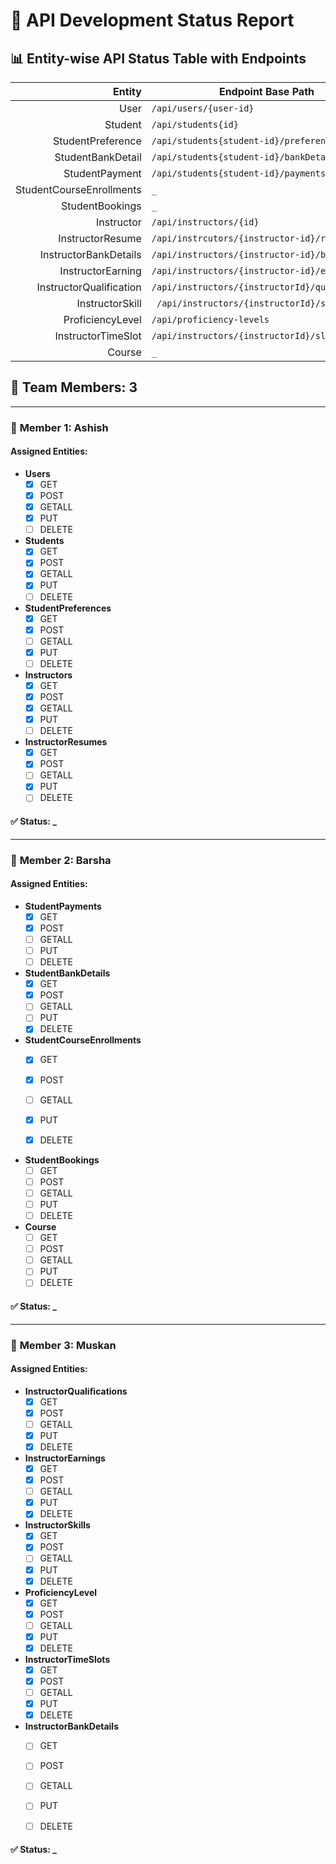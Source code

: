 # 🧾 API Development Status Report



## 📊 Entity-wise API Status Table with Endpoints

|                   Entity | Endpoint Base Path                              |
|-------------------------:|-------------------------------------------------|
|                     User | `/api/users/{user-id}`                          |
|                  Student | `/api/students{id}`                             |
|        StudentPreference | `/api/students{student-id}/preferences`         |
|        StudentBankDetail | `/api/students{student-id}/bankDetails`         |
|           StudentPayment | `/api/students{student-id}/payments`            |
| StudentCourseEnrollments | `_`                                             | 
|          StudentBookings | `_`                                             |
|               Instructor | `/api/instructors/{id}`                         |
|         InstructorResume | `/api/instrcutors/{instructor-id}/resume`       |
|    InstructorBankDetails | `/api/instructors/{instructor-id}/bank-details` |
|        InstructorEarning | `/api/instructors/{instructor-id}/earnings`     |
|  InstructorQualification | `/api/instructors/{instructorId}/qualification` |
|          InstructorSkill | ` /api/instructors/{instructorId}/skills`       |
|         ProficiencyLevel | `/api/proficiency-levels`                       |
|       InstructorTimeSlot | `/api/instructors/{instructorId}/slots`         | 
|                   Course | `_`                                             | 

## 👥 Team Members: 3

---

### 👤 **Member 1: Ashish**

#### Assigned Entities:
- **Users**
    - [x] GET
    - [x] POST
    - [x] GETALL
    - [x] PUT
    - [ ] DELETE

- **Students**
    - [x] GET
    - [x] POST
    - [x] GETALL
    - [x] PUT
    - [ ] DELETE

- **StudentPreferences**
    - [x] GET
    - [x] POST
    - [ ] GETALL
    - [x] PUT
    - [ ] DELETE

- **Instructors**
    - [x] GET
    - [x] POST
    - [x] GETALL
    - [x] PUT
    - [ ] DELETE

- **InstructorResumes**
    - [x] GET
    - [x] POST
    - [ ] GETALL
    - [x] PUT
    - [ ] DELETE

#### ✅ Status: _

---

### 👤 **Member 2: Barsha**

#### Assigned Entities:
- **StudentPayments**
    - [x] GET
    - [x] POST
    - [ ] GETALL
    - [ ] PUT
    - [ ] DELETE

- **StudentBankDetails**
    - [x] GET
    - [x] POST
    - [ ] GETALL
    - [ ] PUT
    - [x] DELETE

- **StudentCourseEnrollments**
    - [x] GET
    - [x] POST
    - [ ] GETALL
    - [x] PUT
    - [x] DELETE


- **StudentBookings**
    - [ ] GET
    - [ ] POST
    - [ ] GETALL
    - [ ] PUT
    - [ ] DELETE

- **Course**
    - [ ] GET
    - [ ] POST
    - [ ] GETALL
    - [ ] PUT
    - [ ] DELETE

#### ✅ Status: _

---

### 👤 **Member 3: Muskan**

#### Assigned Entities:
- **InstructorQualifications**
    - [x] GET
    - [x] POST
    - [ ] GETALL
    - [x] PUT
    - [x] DELETE

- **InstructorEarnings**
    - [x] GET
    - [x] POST
    - [ ] GETALL
    - [x] PUT
    - [x] DELETE

- **InstructorSkills**
    - [x] GET
    - [x] POST
    - [ ] GETALL
    - [x] PUT
    - [x] DELETE

- **ProficiencyLevel**
    - [x] GET
    - [x] POST
    - [ ] GETALL
    - [x] PUT
    - [x] DELETE

- **InstructorTimeSlots**
    - [x] GET
    - [x] POST
    - [ ] GETALL
    - [x] PUT
    - [x] DELETE

- **InstructorBankDetails**
    - [ ] GET
    - [ ] POST
    - [ ] GETALL
    - [ ] PUT
    - [ ] DELETE



#### ✅ Status: _
